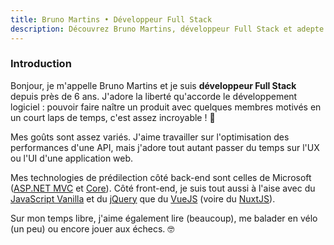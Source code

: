 ```yaml
---
title: Bruno Martins • Développeur Full Stack
description: Découvrez Bruno Martins, développeur Full Stack et adepte des technologies ASP.NET Core et VueJS.
---
```


### Introduction

Bonjour, je m'appelle Bruno Martins et je suis **développeur Full Stack** depuis près de 6 ans.
J'adore la liberté qu'accorde le développement logiciel : pouvoir faire naître un
produit avec quelques membres motivés en un court laps de temps, c'est assez incroyable ! 🚀

Mes goûts sont assez variés. J'aime travailler sur l'optimisation des performances d'une API, mais j'adore
tout autant passer du temps sur l'UX ou l'UI d'une application web.

Mes technologies de prédilection côté back-end sont celles de Microsoft ([ASP.NET MVC](https://docs.microsoft.com/en-us/aspnet/mvc/overview/getting-started/introduction/getting-started) et [Core](https://docs.microsoft.com/en-us/aspnet/core/?view=aspnetcore-5.0)).
Côté front-end, je suis tout aussi à l'aise avec du [JavaScript Vanilla](https://developer.mozilla.org/fr/docs/Web/JavaScript) et
du [jQuery](https://jquery.com/) que du [VueJS](https://vuejs.org/) (voire du [NuxtJS](https://nuxtjs.org/)).

Sur mon temps libre, j'aime également lire (beaucoup), me balader en vélo (un peu) ou encore jouer aux échecs. 🤓

